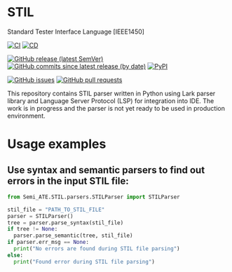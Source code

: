 # STIL

Standard Tester Interface Language [IEEE1450]

[![CI](https://github.com/Semi-ATE/STIL/workflows/CI/badge.svg?branch=main)](https://github.com/Semi-ATE/STIL/actions?query=workflow%3ACI)
[![CD](https://github.com/Semi-ATE/STIL/workflows/CD/badge.svg)](https://github.com/Semi-ATE/STIL/actions?query=workflow%3ACD)

[![GitHub release (latest SemVer)](https://img.shields.io/github/v/release/Semi-ATE/STIL?color=blue&label=GitHub&sort=semver)](https://github.com/Semi-ATE/STIL/releases/latest)
[![GitHub commits since latest release (by date)](https://img.shields.io/github/commits-since/Semi-ATE/STIL/latest)](https://github.com/Semi-ATE/STIL)
[![PyPI](https://img.shields.io/pypi/v/Semi-ATE-STIL?color=blue&label=PyPI)](https://pypi.org/project/Semi-ATE-STIL/)


[![GitHub issues](https://img.shields.io/github/issues/Semi-ATE/STIL)](https://github.com/Semi-ATE/STIL/issues)
[![GitHub pull requests](https://img.shields.io/github/issues-pr/Semi-ATE/STIL)](https://github.com/Semi-ATE/STIL/pulls)

This repository contains STIL parser written in Python using Lark parser library and Language Server Protocol (LSP) for integration into IDE.
The work is in progress and the parser is not yet ready to be used in production environment.


# Usage examples


## Use syntax and semantic parsers to find out errors in the input STIL file:  

```python
from Semi_ATE.STIL.parsers.STILParser import STILParser

stil_file = "PATH_TO_STIL_FILE"
parser = STILParser()
tree = parser.parse_syntax(stil_file)
if tree != None:
  parser.parse_semantic(tree, stil_file)
if parser.err_msg == None:
  print("No errors are found during STIL file parsing")
else:
  print("Found error during STIL file parsing")

```
